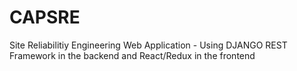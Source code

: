 # CAPSRE

Site Reliabilitiy Engineering Web Application - Using DJANGO REST Framework in the backend and React/Redux in the frontend 
